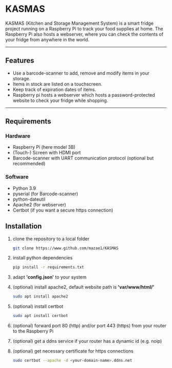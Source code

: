 # KASMAS

KASMAS (Kitchen and Storage Management System) is a smart fridge project running on a Raspberry Pi to track your food supplies at home. The Raspberry Pi also hosts a webserver, where you can check the contents of your fridge from anywhere in the world.

---

## Features

- Use a barcode-scanner to add, remove and modify items in your storage.
- Items in stock are listed on a touchscreen.
- Keep track of expiration dates of items.
- Raspberry pi hosts a webserver which hosts a password-protected website to check your fridge while shopping.

---

## Requirements

### Hardware
- Raspberry Pi (here model 3B)
- (Touch-) Screen with HDMI port
- Barcode-scanner with UART communication protocol (optional but recommended)

### Software
- Python 3.9
- pyserial (for Barcode-scanner)
- python-dateutil
- Apache2 (for webserver)
- Certbot (if you want a secure https connection)

## Installation

1. clone the repository to a local folder

    ```bash
    git clone https://www.github.com/mazae1/KASMAS
    ```
2. install python dependencies

    ```bash
    pip install -r requirements.txt
    ```
3. adapt **'config.json'** to your system

4. (optional) install apache2, default website path is **'var/www/html/'**
    ```bash
    sudo apt install apache2
    ```
5. (optional) install certbot
    ```bash
    sudo apt install certbot
    ```
6. (optional) forward port 80 (http) and/or port 443 (https) from your router to the Raspberry Pi

7. (optional) get a ddns service if your router has a dynamic id (e.g. noip)

8. (optional) get necessary certificate for https connections
    ```bash
    sudo certbot --apache -d <your-domain-name>.ddns.net
    ```